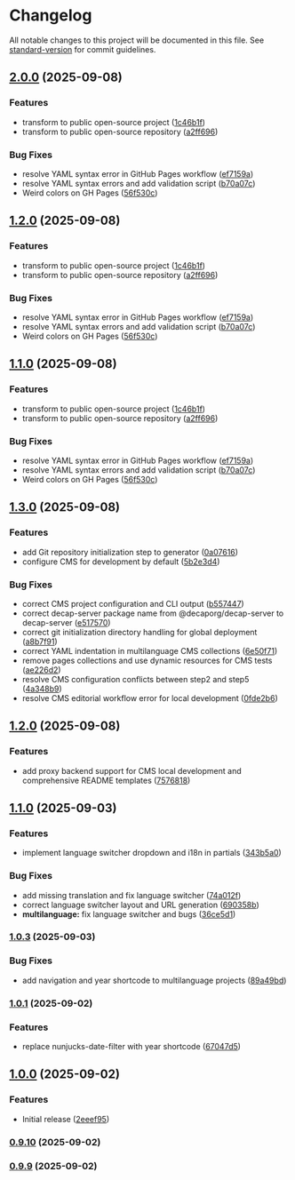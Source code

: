 # Changelog

All notable changes to this project will be documented in this file. See [standard-version](https://github.com/conventional-changelog/standard-version) for commit guidelines.

## [2.0.0](https://github.com/Max-Yterb/11ty-Website-Generator/compare/v1.3.0...v2.0.0) (2025-09-08)


### Features

* transform to public open-source project ([1c46b1f](https://github.com/Max-Yterb/11ty-Website-Generator/commit/1c46b1fb03cb81fb0f00a14ad30a9ee70f1e9b2d))
* transform to public open-source repository ([a2ff696](https://github.com/Max-Yterb/11ty-Website-Generator/commit/a2ff696ed66d19a3914f0e6c9eea8c9f93141824))


### Bug Fixes

* resolve YAML syntax error in GitHub Pages workflow ([ef7159a](https://github.com/Max-Yterb/11ty-Website-Generator/commit/ef7159a199a887ab324423e8bc8158af853a00d0))
* resolve YAML syntax errors and add validation script ([b70a07c](https://github.com/Max-Yterb/11ty-Website-Generator/commit/b70a07c47581ae18665f404dbf651ad7521dbe0c))
* Weird colors on GH Pages ([56f530c](https://github.com/Max-Yterb/11ty-Website-Generator/commit/56f530c0a189712330be1e89a357626d02bdee28))

## [1.2.0](https://github.com/Max-Yterb/11ty-Website-Generator/compare/v1.3.0...v1.2.0) (2025-09-08)


### Features

* transform to public open-source project ([1c46b1f](https://github.com/Max-Yterb/11ty-Website-Generator/commit/1c46b1fb03cb81fb0f00a14ad30a9ee70f1e9b2d))
* transform to public open-source repository ([a2ff696](https://github.com/Max-Yterb/11ty-Website-Generator/commit/a2ff696ed66d19a3914f0e6c9eea8c9f93141824))


### Bug Fixes

* resolve YAML syntax error in GitHub Pages workflow ([ef7159a](https://github.com/Max-Yterb/11ty-Website-Generator/commit/ef7159a199a887ab324423e8bc8158af853a00d0))
* resolve YAML syntax errors and add validation script ([b70a07c](https://github.com/Max-Yterb/11ty-Website-Generator/commit/b70a07c47581ae18665f404dbf651ad7521dbe0c))
* Weird colors on GH Pages ([56f530c](https://github.com/Max-Yterb/11ty-Website-Generator/commit/56f530c0a189712330be1e89a357626d02bdee28))

## [1.1.0](https://github.com/Max-Yterb/11ty-Website-Generator/compare/v1.3.0...v1.1.0) (2025-09-08)


### Features

* transform to public open-source project ([1c46b1f](https://github.com/Max-Yterb/11ty-Website-Generator/commit/1c46b1fb03cb81fb0f00a14ad30a9ee70f1e9b2d))
* transform to public open-source repository ([a2ff696](https://github.com/Max-Yterb/11ty-Website-Generator/commit/a2ff696ed66d19a3914f0e6c9eea8c9f93141824))


### Bug Fixes

* resolve YAML syntax error in GitHub Pages workflow ([ef7159a](https://github.com/Max-Yterb/11ty-Website-Generator/commit/ef7159a199a887ab324423e8bc8158af853a00d0))
* resolve YAML syntax errors and add validation script ([b70a07c](https://github.com/Max-Yterb/11ty-Website-Generator/commit/b70a07c47581ae18665f404dbf651ad7521dbe0c))
* Weird colors on GH Pages ([56f530c](https://github.com/Max-Yterb/11ty-Website-Generator/commit/56f530c0a189712330be1e89a357626d02bdee28))

## [1.3.0](https://github.com/Max-Yterb/Generator/compare/v1.2.0...v1.3.0) (2025-09-08)


### Features

* add Git repository initialization step to generator ([0a07616](https://github.com/Max-Yterb/Generator/commit/0a0761621092d4a0c091b6f81c5fca096bbb19d8))
* configure CMS for development by default ([5b2e3d4](https://github.com/Max-Yterb/Generator/commit/5b2e3d4f148653054d97e45c85fcce37b45c5f61))


### Bug Fixes

* correct CMS project configuration and CLI output ([b557447](https://github.com/Max-Yterb/Generator/commit/b557447dc0abf56ad8af269f89c75a344e09d166))
* correct decap-server package name from @decaporg/decap-server to decap-server ([e517570](https://github.com/Max-Yterb/Generator/commit/e517570f225873a4c0f6a83baf6a23bf2e70a5ca))
* correct git initialization directory handling for global deployment ([a8b7f91](https://github.com/Max-Yterb/Generator/commit/a8b7f913bed4122d95b03416439dfa09dfafac74))
* correct YAML indentation in multilanguage CMS collections ([6e50f71](https://github.com/Max-Yterb/Generator/commit/6e50f71266ea7949c60309c84d35891c7bf74bc6))
* remove pages collections and use dynamic resources for CMS tests ([ae226d2](https://github.com/Max-Yterb/Generator/commit/ae226d26c6a96cced16d881bedc180a4301abfbd))
* resolve CMS configuration conflicts between step2 and step5 ([4a348b9](https://github.com/Max-Yterb/Generator/commit/4a348b9d89ae92661d03bac05c8a3af35fa7be87))
* resolve CMS editorial workflow error for local development ([0fde2b6](https://github.com/Max-Yterb/Generator/commit/0fde2b6d1f8f64c6c1baac095b6a487799f30f14))

## [1.2.0](https://github.com/Max-Yterb/Generator/compare/v1.1.0...v1.2.0) (2025-09-08)


### Features

* add proxy backend support for CMS local development and comprehensive README templates ([7576818](https://github.com/Max-Yterb/Generator/commit/757681859f8ddf7a951ff00d0b08a49b5521a702))

## [1.1.0](https://github.com/Max-Yterb/Generator/compare/v1.0.3...v1.1.0) (2025-09-03)


### Features

* implement language switcher dropdown and i18n in partials ([343b5a0](https://github.com/Max-Yterb/Generator/commit/343b5a03304b162dc18d055cc8def9a18d8217c6))


### Bug Fixes

* add missing translation and fix language switcher ([74a012f](https://github.com/Max-Yterb/Generator/commit/74a012fc38cc77ce90446bc4babff1b24e694ab8))
* correct language switcher layout and URL generation ([690358b](https://github.com/Max-Yterb/Generator/commit/690358bfdd25150c509483fd2b2a68477ab44050))
* **multilanguage:** fix language switcher and bugs ([36ce5d1](https://github.com/Max-Yterb/Generator/commit/36ce5d1c2b84f662f41a6f9723b6a1ec470cc323))

### [1.0.3](https://github.com/Max-Yterb/Generator/compare/v1.0.1...v1.0.3) (2025-09-03)


### Bug Fixes

* add navigation and year shortcode to multilanguage projects ([89a49bd](https://github.com/Max-Yterb/Generator/commit/89a49bd84dbb5ebc0b3e9c86559796e6c04b0205))

### [1.0.1](https://github.com/Max-Yterb/Generator/compare/v1.0.0...v1.0.1) (2025-09-02)

### Features

* replace nunjucks-date-filter with year shortcode ([67047d5](https://github.com/Max-Yterb/Generator/commit/67047d5a075951685981901d24e43d4535733149))

## [1.0.0](https://github.com/Max-Yterb/Generator/compare/v0.9.10...v1.0.0) (2025-09-02)


### Features

* Initial release ([2eeef95](https://github.com/Max-Yterb/Generator/commit/2eeef95cd2ff7799094db50c981a68b131b2d11a))

### [0.9.10](https://github.com/Max-Yterb/Generator/compare/v0.9.9...v0.9.10) (2025-09-02)

### [0.9.9](https://github.com/Max-Yterb/Generator/compare/v0.9.0...v0.9.9) (2025-09-02)
